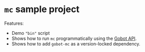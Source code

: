 # `mc` sample project

Features:

- Demo `"bin"` script
- Shows how to run `mc` programmatically using the [Gobot API](https://github.com/benallfree/gobot/tree/main/docs/readme.md).
- Shows how to add `gobot-mc` as a version-locked dependency.
